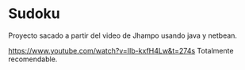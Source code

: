 # Sudoku

Proyecto sacado a partir del video de Jhampo usando java y netbean.

https://www.youtube.com/watch?v=IIb-kxfH4Lw&t=274s
Totalmente recomendable.
